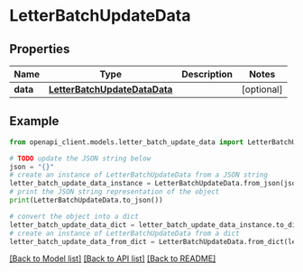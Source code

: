# LetterBatchUpdateData


## Properties

Name | Type | Description | Notes
------------ | ------------- | ------------- | -------------
**data** | [**LetterBatchUpdateDataData**](LetterBatchUpdateDataData.md) |  | [optional] 

## Example

```python
from openapi_client.models.letter_batch_update_data import LetterBatchUpdateData

# TODO update the JSON string below
json = "{}"
# create an instance of LetterBatchUpdateData from a JSON string
letter_batch_update_data_instance = LetterBatchUpdateData.from_json(json)
# print the JSON string representation of the object
print(LetterBatchUpdateData.to_json())

# convert the object into a dict
letter_batch_update_data_dict = letter_batch_update_data_instance.to_dict()
# create an instance of LetterBatchUpdateData from a dict
letter_batch_update_data_from_dict = LetterBatchUpdateData.from_dict(letter_batch_update_data_dict)
```
[[Back to Model list]](../README.md#documentation-for-models) [[Back to API list]](../README.md#documentation-for-api-endpoints) [[Back to README]](../README.md)


